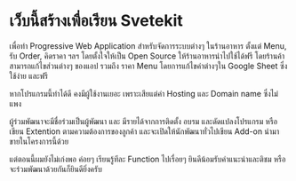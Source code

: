 # เว็บนี้สร้างเพื่อเรียน Svetekit

เพื่อทำ Progressive Web Application สำหรับจัดการระบบต่างๆ ในร้านอาหาร ตั้งแต่ Menu, รับ Order, คิดราคา ฯลฯ โดยตั้งใจให้เป็น Open Source ให้ร้านอาหารนำไปใช้ได้ฟรี โดยร้านค้าสามารถแก้ไขส่วนต่างๆ ของแอป รวมถึง ราคา Menu โดยการแก้ไขค่าต่างๆใน Google Sheet ซึ่งใช้ง่าย และฟรี 

หากโปรแกรมนี้ทำได้ดี คงมีผู้ใช้งานเยอะ เพราะเสียแต่ค่า Hosting และ Domain name ซึ่งไม่แพง 

ผู้ร่วมพัฒนาจะมีชื่อร่วมเป็นผู้พัฒนา และ มีรายได้จากการติดตั้ง อบรม และดัดแปลงโปรแกรม หรือเขียน Extention ตามความต้องการของลูกค้า 
และจะเปิดให้นักพัฒนาทั่วไปเขียน Add-on นำมาขายในโครงการนี้ด้วย 

แต่ตอนนี้ผมยังไม่เก่งพอ ค่อยๆ เรียนรู้ทีละ Function ไปเรื่อยๆ ยินดีน้อมรับคำแนะนำและติชม
หรือจะร่วมพัฒนาด้วยกันก็ยินดียิ่งครับ

